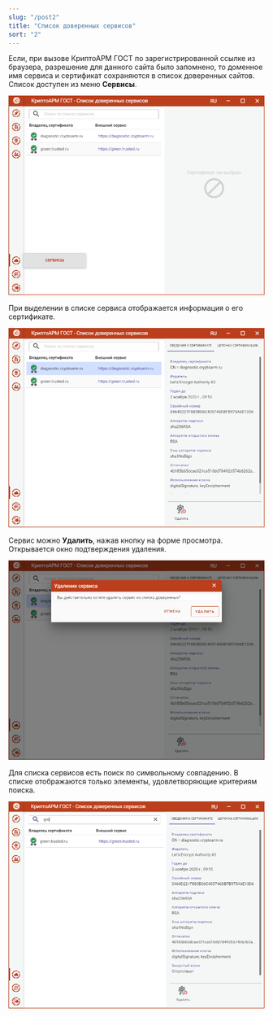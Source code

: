 ```yaml
---
slug: "/post2"
title: "Список доверенных сервисов"
sort: "2"
---
```


Если, при вызове КриптоАРМ ГОСТ по зарегистрированной ссылке из браузера, разрешение для данного сайта было запомнено, то доменное имя сервиса и сертификат сохраняются в список доверенных сайтов. Список доступен из меню **Сервисы**.

![trust_services.png](./images/trust_services.png "Сервисы")

При выделении в списке сервиса отображается информация о его сертификате.

![trust_highlight.png](./images/trust_highlight.png "Информация о сервисе")

Сервис можно **Удалить**, нажав кнопку на форме просмотра. Открывается окно подтверждения удаления.

![trust_delete.png](./images/trust_delete.png "Подтверждение удаления сервиса")

Для списка сервисов есть поиск по символьному совпадению. В списке отображаются только элементы, удовлетворяющие критериям поиска.

![trust_search.png](./images/trust_search.png "Поиск сервисов")
